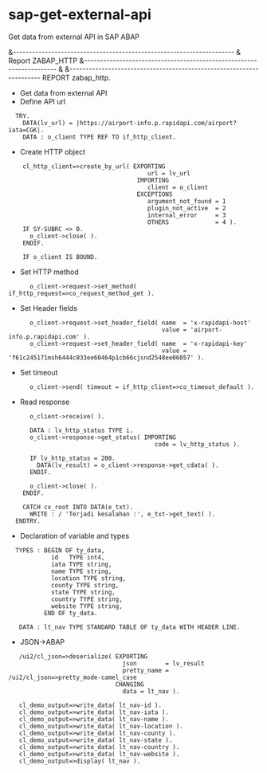 # sap-get-external-api
Get data from external API in SAP ABAP

&---------------------------------------------------------------------
& Report ZABAP_HTTP
&---------------------------------------------------------------------
&
&---------------------------------------------------------------------
REPORT zabap_http.

* Get data from external API
* Define API url

```
  TRY.
    DATA(lv_url) = |https://airport-info.p.rapidapi.com/airport?iata=CGK|.
    DATA : o_client TYPE REF TO if_http_client.
```

* Create HTTP object
```
    cl_http_client=>create_by_url( EXPORTING
                                       url = lv_url
                                    IMPORTING
                                       client = o_client
                                    EXCEPTIONS
                                       argument_not_found = 1
                                       plugin_not_active  = 2
                                       internal_error     = 3
                                       OTHERS             = 4 ).
    IF SY-SUBRC <> 0.
      o_client->close( ).
    ENDIF.
    
    IF o_client IS BOUND.
```
* Set HTTP method
```
      o_client->request->set_method( if_http_request=>co_request_method_get ).
```
* Set Header fields
```
      o_client->request->set_header_field( name  = 'x-rapidapi-host'
                                           value = 'airport-info.p.rapidapi.com' ).
      o_client->request->set_header_field( name  = 'x-rapidapi-key'
                                           value = 'f61c245171msh6444c033ee60464p1cb66cjsnd2548ee06057' ).
```
* Set timeout
```
      o_client->send( timeout = if_http_client=>co_timeout_default ).
```
* Read response
```
      o_client->receive( ).
      
      DATA : lv_http_status TYPE i.
      o_client->response->get_status( IMPORTING
                                         code = lv_http_status ).
      
      IF lv_http_status = 200.
        DATA(lv_result) = o_client->response->get_cdata( ).
      ENDIF.
      
      o_client->close( ).
    ENDIF.

    CATCH cx_root INTO DATA(e_txt).
      WRITE : / 'Terjadi kesalahan :', e_txt->get_text( ).
  ENDTRY.
```
* Declaration of variable and types
```
  TYPES : BEGIN OF ty_data,
            id   TYPE int4, 
            iata TYPE string,
            name TYPE string,
            location TYPE string,
            county TYPE string,
            state TYPE string,
            country TYPE string,
            website TYPE string,
          END OF ty_data.

   DATA : lt_nav TYPE STANDARD TABLE OF ty_data WITH HEADER LINE.
```
* JSON->ABAP
```
   /ui2/cl_json=>deserialize( EXPORTING
                                json        = lv_result
                                pretty_name = /ui2/cl_json=>pretty_mode-camel_case
                              CHANGING
                                data = lt_nav ).
   
   cl_demo_output=>write_data( lt_nav-id ).
   cl_demo_output=>write_data( lt_nav-iata ).
   cl_demo_output=>write_data( lt_nav-name ).
   cl_demo_output=>write_data( lt_nav-location ).
   cl_demo_output=>write_data( lt_nav-county ).
   cl_demo_output=>write_data( lt_nav-state ).
   cl_demo_output=>write_data( lt_nav-country ).
   cl_demo_output=>write_data( lt_nav-website ).
   cl_demo_output=>display( lt_nav ).
```
                                
